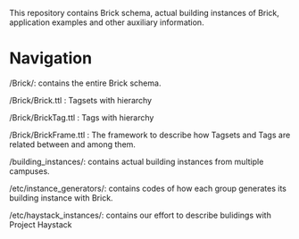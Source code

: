 This repository contains Brick schema, actual building instances of Brick, application examples and other auxiliary information.


# Navigation

/Brick/: contains the entire Brick schema.

/Brick/Brick.ttl : Tagsets with hierarchy

/Brick/BrickTag.ttl : Tags with hierarchy

/Brick/BrickFrame.ttl : The framework to describe how Tagsets and Tags are related between and among them.

/building_instances/: contains actual building instances from multiple campuses.

/etc/instance_generators/: contains codes of how each group generates its building instance with Brick.

/etc/haystack_instances/: contains our effort to describe bulidings with Project Haystack
